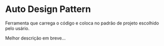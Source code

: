 # Auto Design Pattern

Ferramenta que carrega o código e coloca no padrão de projeto escolhido pelo usário. 

Melhor descrição em breve...

